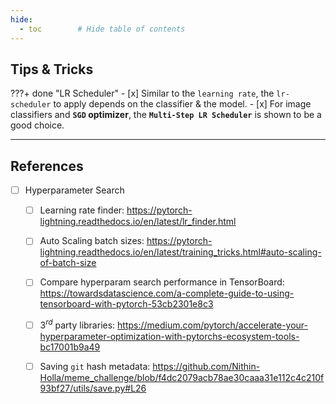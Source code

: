 ```yaml
---
hide:
  - toc        # Hide table of contents
---
```


<!-- - navigation # Hide navigation -->

## Tips & Tricks

???+ done "LR Scheduler"
    - [x] Similar to the `learning rate`, the `lr-scheduler` to apply depends on the 
            classifier & the model.
    - [x] For image classifiers and **`SGD` optimizer**, the **`Multi-Step LR Scheduler`**
            is shown to be a good choice.

------------------------------------------------------------------------------
## References
- [ ] Hyperparameter Search
    - [ ] Learning rate finder: https://pytorch-lightning.readthedocs.io/en/latest/lr_finder.html
    - [ ] Auto Scaling batch sizes: https://pytorch-lightning.readthedocs.io/en/latest/training_tricks.html#auto-scaling-of-batch-size
    - [ ] Compare hyperparam search performance in TensorBoard: https://towardsdatascience.com/a-complete-guide-to-using-tensorboard-with-pytorch-53cb2301e8c3
    - [ ] $3^{rd}$ party libraries: https://medium.com/pytorch/accelerate-your-hyperparameter-optimization-with-pytorchs-ecosystem-tools-bc17001b9a49
    - [ ] Saving `git` hash metadata: https://github.com/Nithin-Holla/meme_challenge/blob/f4dc2079acb78ae30caaa31e112c4c210f93bf27/utils/save.py#L26

